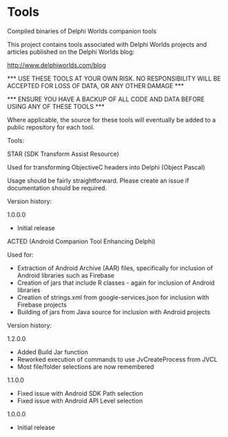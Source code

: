 # Tools
Compiled binaries of Delphi Worlds companion tools

This project contains tools associated with Delphi Worlds projects and articles published on the Delphi Worlds blog:

  http://www.delphiworlds.com/blog

  *** USE THESE TOOLS AT YOUR OWN RISK. NO RESPONSIBILITY WILL BE ACCEPTED FOR LOSS OF DATA, OR ANY OTHER DAMAGE ***
  
  *** ENSURE YOU HAVE A BACKUP OF ALL CODE AND DATA BEFORE USING ANY OF THESE TOOLS ***
  
Where applicable, the source for these tools will eventually be added to a public repository for each tool.

Tools:

STAR (SDK Transform Assist Resource)

  Used for transforming ObjectiveC headers into Delphi (Object Pascal)
  
  Usage should be fairly straightforward. Please create an issue if documentation should be required.
  
Version history:

1.0.0.0
  * Initial release
  

ACTED (Android Companion Tool Enhancing Delphi)

  Used for:
  
  * Extraction of Android Archive (AAR) files, specifically for inclusion of Android libraries such as Firebase
  * Creation of jars that include R classes - again for inclusion of Android libraries
  * Creation of strings.xml from google-services.json for inclusion with Firebase projects
  * Building of jars from Java source for inclusion with Android projects
  
Version history:

1.2.0.0
  * Added Build Jar function
  * Reworked execution of commands to use JvCreateProcess from JVCL
  * Most file/folder selections are now remembered

1.1.0.0
  * Fixed issue with Android SDK Path selection
  * Fixed issue with Android API Level selection
  
1.0.0.0
  * Initial release
  
